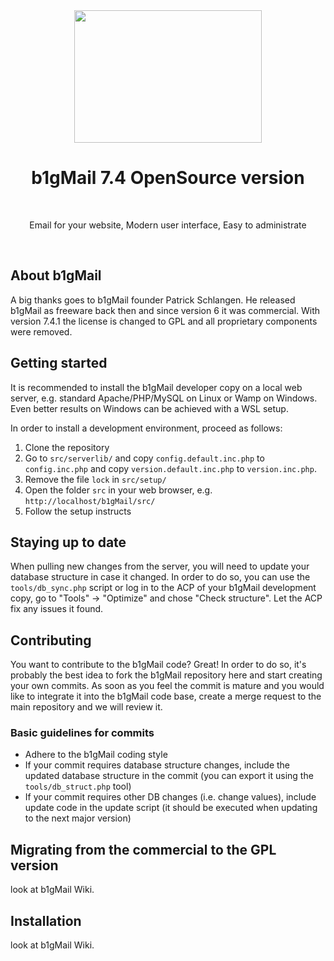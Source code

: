 <div align="center">
  <a href="https://www.b1gmail.eu">
    <img width="300" height="212" src="https://www.b1gmail.eu/b1gmaillogo.png">
  </a>
  <br>
  <h1>b1gMail 7.4 OpenSource version</h1>
  <br>
  <p>
    Email for your website, Modern user interface, Easy to administrate
  </p>
  <br>
</div>

## About b1gMail
A big thanks goes to b1gMail founder Patrick Schlangen. He released b1gMail as freeware back then and since version 6 it was commercial. With version 7.4.1 the license is changed to GPL and all proprietary components were removed.

## Getting started
It is recommended to install the b1gMail developer copy on a local web server,
e.g. standard Apache/PHP/MySQL on Linux or Wamp on Windows. Even better results
on Windows can be achieved with a WSL setup.

In order to install a development environment, proceed as follows:
1. Clone the repository
2. Go to `src/serverlib/` and copy `config.default.inc.php` to `config.inc.php` and copy `version.default.inc.php` to `version.inc.php`.
3. Remove the file `lock` in `src/setup/`
4. Open the folder `src` in your web browser, e.g. `http://localhost/b1gMail/src/`
5. Follow the setup instructs

## Staying up to date
When pulling new changes from the server, you will need to update your database
structure in case it changed. In order to do so, you can use the `tools/db_sync.php`
script or log in to the ACP of your b1gMail development copy, go to "Tools" -> "Optimize" 
and chose "Check structure". Let the ACP fix any issues it found.

## Contributing
You want to contribute to the b1gMail code? Great! In order to do so, it's
probably the best idea to fork the b1gMail repository here and start creating your own commits. 
As soon as you feel the commit is mature and you would like to integrate it into the b1gMail code base, 
create a merge request to the main repository and we will review it.

### Basic guidelines for commits
* Adhere to the b1gMail coding style
* If your commit requires database structure changes, include the updated database
  structure in the commit (you can export it using the `tools/db_struct.php` tool)
* If your commit requires other DB changes (i.e. change values), include update code
  in the update script (it should be executed when updating to the next major version)

## Migrating from the commercial to the GPL version
look at b1gMail Wiki.

## Installation
look at b1gMail Wiki.